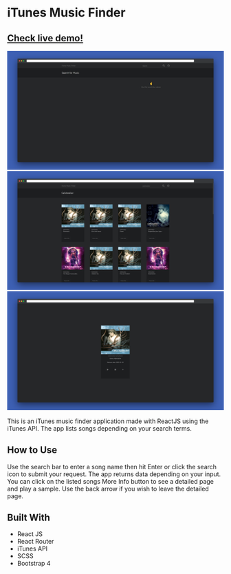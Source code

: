 # iTunes Music Finder

## [Check live demo!](https://itunes-music-finder-mf.netlify.com/)

![Thumbnail](itunes-app-starter-scene.png)
![Thumbnail](itunes-app-search-list.png)
![Thumbnail](itunes-app-detailed-page.png)

This is an iTunes music finder application made with ReactJS using the iTunes API. The app lists songs depending on your search terms. 

## How to Use

Use the search bar to enter a song name then hit Enter or click the search icon to submit your request. The app returns data depending on your input. You can click on the listed songs More Info button to see a detailed page and play a sample. Use the back arrow if you wish to leave the detailed page.


## Built With

- React JS
- React Router
- iTunes API
- SCSS
- Bootstrap 4
